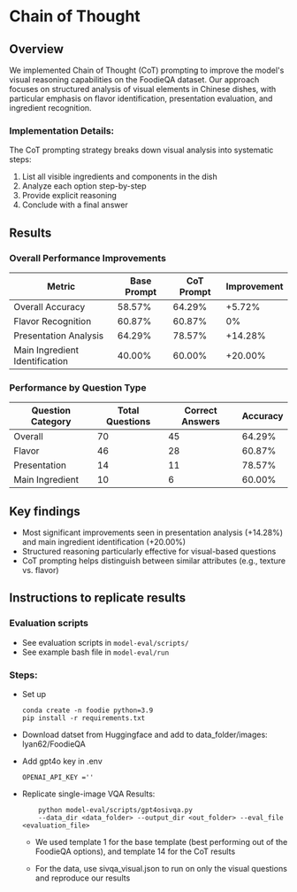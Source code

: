 # Chain of Thought

## Overview
We implemented Chain of Thought (CoT) prompting to improve the model's visual reasoning capabilities on the FoodieQA dataset. Our approach focuses on structured analysis of visual elements in Chinese dishes, with particular emphasis on flavor identification, presentation evaluation, and ingredient recognition.

### Implementation Details:
The CoT prompting strategy breaks down visual analysis into systematic steps:

1. List all visible ingredients and components in the dish
2. Analyze each option step-by-step
3. Provide explicit reasoning
4. Conclude with a final answer


## Results
### Overall Performance Improvements
| Metric | Base Prompt | CoT Prompt | Improvement |
|--------|-------------|------------|-------------|
| Overall Accuracy | 58.57% | 64.29% | +5.72% |
| Flavor Recognition | 60.87% | 60.87% | 0% |
| Presentation Analysis | 64.29% | 78.57% | +14.28% |
| Main Ingredient Identification | 40.00% | 60.00% | +20.00% |

### Performance by Question Type
| Question Category | Total Questions | Correct Answers | Accuracy |
|------------------|-----------------|-----------------|-----------|
| Overall | 70 | 45 | 64.29% |
| Flavor | 46 | 28 | 60.87% |
| Presentation | 14 | 11 | 78.57% |
| Main Ingredient | 10 | 6 | 60.00% |


## Key findings
- Most significant improvements seen in presentation analysis (+14.28%) and main ingredient identification (+20.00%)
- Structured reasoning particularly effective for visual-based questions
- CoT prompting helps distinguish between similar attributes (e.g., texture vs. flavor)


## Instructions to replicate results

### Evaluation scripts
- See evaluation scripts in `model-eval/scripts/`
- See example bash file in `model-eval/run`

###  Steps:
- Set up
    ```
    conda create -n foodie python=3.9
    pip install -r requirements.txt
    ```

- Download datset from Huggingface and add to data_folder/images: lyan62/FoodieQA

- Add gpt4o key in .env
    ```
    OPENAI_API_KEY =''
    ```

- Replicate single-image VQA Results:

    ```
        python model-eval/scripts/gpt4osivqa.py 
        --data_dir <data_folder> --output_dir <out_folder> --eval_file <evaluation_file> 
    ```
     - We used template 1 for the base template (best performing out of the FoodieQA options), and template 14 for the CoT results

    - For the data, use sivqa_visual.json to run on only the visual questions and reproduce our results

    